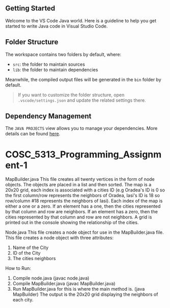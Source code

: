 ## Getting Started

Welcome to the VS Code Java world. Here is a guideline to help you get started to write Java code in Visual Studio Code.

## Folder Structure

The workspace contains two folders by default, where:

- `src`: the folder to maintain sources
- `lib`: the folder to maintain dependencies

Meanwhile, the compiled output files will be generated in the `bin` folder by default.

> If you want to customize the folder structure, open `.vscode/settings.json` and update the related settings there.

## Dependency Management

The `JAVA PROJECTS` view allows you to manage your dependencies. More details can be found [here](https://github.com/microsoft/vscode-java-dependency#manage-dependencies).
# COSC_5313_Programming_Assignment-1

MapBuilder.java
This file creates all twenty vertices in the form of node objects. The objects are placed in a list and then sorted. The map is a 20x20 grid, each index is associated with a cities ID (e.g Oradea's ID is 0 so the first column/row represents the neighbors of Oradea, Iasi's ID is 18 so row/column #18 represents the neighbors of Iasi). Each index of the map is either a one or a zero. If an element has a one, then the cities represented by that column and row are neighbors. If an element has a zero, then the cities represented by that column and row are not neighbors. A grid is printed out in the console showing the relationship of the cities.

Node.java
This file creates a node object for use in the MapBuilder.java file. This file creates a node object with three attributes:
1. Name of the City
2. ID of the City
3. The cities neighbors

How to Run:
1. Compile node.java (javac node.java)
2. Compile MapBuilder.java (javac MapBuilder.java)
3. Run MapBuilder.java for this is where the main method is. (java MapBuilder)
The output is the 20x20 grid displaying the neighbors of each city.
